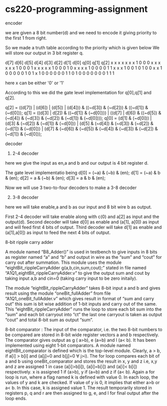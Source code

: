 # cs220-programming-assignment
encoder

we are given a 8 bit number(d) and we need to encode it giving priority to the first 1 from right.

So we made a truth table according to the priority which is given below
We will store our output in 3 bit register q.

d[7] d[6] d[5] d[4] d[3] d[2] d[1] d[0]     q[0] q[1] q[2]
x    x    x     x    x    x    x    1        0    0    0
x    x    x     x    x    x    1    0        0    0    1
x    x    x     x    x    1    0    0        0    1    0
x    x    x     x    1    0    0    0        0    1    1
x    x    x     1    0    0    1    0        1    0    0
x    x    1     0    0    0    0    0        1    0    1
x    1    0     0    0    0    0    0        1    1    0
1    0    0     0    0    0    0    0        1    1    1

here x can be either '0' or '1'

According to this we did the gate level implementation for q[0],q[1] and q[2].

q[2] = ((d[7]) | (d[6]) | (d[5]) | (d[4])) & ((~d[3]) & (~d[2])) & ((~d[1]) & (~d[0]));
q[1] = ((d[3] | d[2]) & ((~d[1]) & (~d[0]))) | ((d[7] | d[6]) & ((~d[5]) & (~d[4]) & (~d[3]) & (~d[2]) & (~d[1]) & (~d[0])));
q[0] = (d[1] & (~d[0])) | (d[3] & (~d[2]) & (~d[1]) & (~d[0])) | (d[5] & (~d[4]) & (~d[3]) & (~d[2]) & (~d[1]) & (~d[0])) | (d[7] & (~d[6]) & (~d[5]) & (~d[4]) & (~d[3]) & (~d[2]) & (~d[1]) & (~d[0]));

decoder 

1) 2-4 decoder 

here we give the input as en,a and b and our output is 4 bit register d.

The gate level implementatio being
d[0] = (~a) & (~b) & (en);
d[1] = (~a) & b & (en);
d[2] = a & (~b) & (en);
d[3] = a & b & (en);

Now we will use 3 two-to-four decoders to make a 3-8 decoder

2) 3-8 decoder

here we will take enable,a and b as our input and 8 bit wire b as output.

First 2-4 decoder will take enable along with c(0) and a[2] as input and the output(d).
Second decoder will take d[0] as enable and (a[1], a[0]) as input and will feed first 4 bits of output.
Third decoder will take d[1] as enable and (a[1],a[0]) as input to feed the next 4 bits of output.



8-bit ripple carry adder

A module named “B8_Adder()” is used in testbench to give inputs in 8 bits as register named “a” and “b” and output in wire as the “sum” and “cout” for carry out after summation.
This module uses the module “eightBit_rippleCarryAdder g(a,b,cin,sum,cout);”  stated in file named “A1Q1_eightBit_rippleCarryAdder.v” to give the output sum and cout by taking input a,b and cin=0 (taking carry input to be zero initaily).

The module “eightBit_rippleCarryAdder” takes 8-bit input a and b and gives result using the module “oneBit_fullAdder” from file “A1Q1_oneBit_fullAdder.v” which gives result in format of “sum and carry out” this sum is bit wise addition of 1-bit inputs and carry out of the same.
This “eightBit_rippleCarryAdder” runs the loop  to store each bit sum into the “sum” and each bit carryout into “ct” the last one carryout is taken as output “cout” and total 8-bit sum as output “sum”.

8-bit comparator : The input of the comparator, i.e. the two 8-bit numbers to be compared are stored in 8-bit wide register vectors a and b respectively. The comparator gives output as g ( a>b), e (a=b) and l (a< b). It has been implemented using eight 1-bit comparators. A module named eightBit_comparator is defined which is the top-level module. 
Clearly, a > b, if a[i] > b[i] and (a[j]=0 and b[j]=0 ∀ j>i). The for loop compares each bit of a and b using oneBit_comparator and stores the result in x, y and z i.e, x,y and z are assigned 1 in case (a[i]>b[i]), (a[i]=b[i]) and (a[i]< b[i]) respectively. 
x is assigned 1 if (a>b), y if (a=b) and z if (a< b). Again a for loop is run, where a flag named k is defined with value 0. In each loop, the values of y and k are checked. If value of y is 0, it implies that either a>b or a< b. In this case, k is assigned value 1. The result temporarily stored in registers p, q and r are then assigned to g, e, and l for final output after the loop ends.







